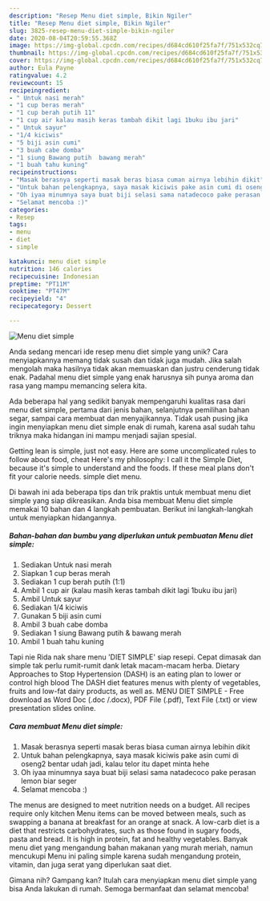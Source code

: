 ```yaml
---
description: "Resep Menu diet simple, Bikin Ngiler"
title: "Resep Menu diet simple, Bikin Ngiler"
slug: 3825-resep-menu-diet-simple-bikin-ngiler
date: 2020-08-04T20:59:55.368Z
image: https://img-global.cpcdn.com/recipes/d684cd610f25fa7f/751x532cq70/menu-diet-simple-foto-resep-utama.jpg
thumbnail: https://img-global.cpcdn.com/recipes/d684cd610f25fa7f/751x532cq70/menu-diet-simple-foto-resep-utama.jpg
cover: https://img-global.cpcdn.com/recipes/d684cd610f25fa7f/751x532cq70/menu-diet-simple-foto-resep-utama.jpg
author: Eula Payne
ratingvalue: 4.2
reviewcount: 15
recipeingredient:
- " Untuk nasi merah"
- "1 cup beras merah"
- "1 cup berah putih 11"
- "1 cup air kalau masih keras tambah dikit lagi 1buku ibu jari"
- " Untuk sayur"
- "1/4 kiciwis"
- "5 biji asin cumi"
- "3 buah cabe domba"
- "1 siung Bawang putih  bawang merah"
- "1 buah tahu kuning"
recipeinstructions:
- "Masak berasnya seperti masak beras biasa cuman airnya lebihin dikit"
- "Untuk bahan pelengkapnya, saya masak kiciwis pake asin cumi di oseng2 bentar udah jadi, kalau telor itu dapet minta hehe"
- "Oh iyaa minumnya saya buat biji selasi sama natadecoco pake perasan lemon biar seger"
- "Selamat mencoba :)"
categories:
- Resep
tags:
- menu
- diet
- simple

katakunci: menu diet simple 
nutrition: 146 calories
recipecuisine: Indonesian
preptime: "PT11M"
cooktime: "PT47M"
recipeyield: "4"
recipecategory: Dessert

---
```



![Menu diet simple](https://img-global.cpcdn.com/recipes/d684cd610f25fa7f/751x532cq70/menu-diet-simple-foto-resep-utama.jpg)

Anda sedang mencari ide resep menu diet simple yang unik? Cara menyiapkannya memang tidak susah dan tidak juga mudah. Jika salah mengolah maka hasilnya tidak akan memuaskan dan justru cenderung tidak enak. Padahal menu diet simple yang enak harusnya sih punya aroma dan rasa yang mampu memancing selera kita.

Ada beberapa hal yang sedikit banyak mempengaruhi kualitas rasa dari menu diet simple, pertama dari jenis bahan, selanjutnya pemilihan bahan segar, sampai cara membuat dan menyajikannya. Tidak usah pusing jika ingin menyiapkan menu diet simple enak di rumah, karena asal sudah tahu triknya maka hidangan ini mampu menjadi sajian spesial.

Getting lean is simple, just not easy. Here are some uncomplicated rules to follow about food, cheat Here&#39;s my philosophy: I call it the Simple Diet, because it&#39;s simple to understand and the foods. If these meal plans don&#39;t fit your calorie needs. simple diet menu.


Di bawah ini ada beberapa tips dan trik praktis untuk membuat menu diet simple yang siap dikreasikan. Anda bisa membuat Menu diet simple memakai 10 bahan dan 4 langkah pembuatan. Berikut ini langkah-langkah untuk menyiapkan hidangannya.

<!--inarticleads1-->

##### Bahan-bahan dan bumbu yang diperlukan untuk pembuatan Menu diet simple:

1. Sediakan  Untuk nasi merah
1. Siapkan 1 cup beras merah
1. Sediakan 1 cup berah putih (1:1)
1. Ambil 1 cup air (kalau masih keras tambah dikit lagi 1buku ibu jari)
1. Ambil  Untuk sayur
1. Sediakan 1/4 kiciwis
1. Gunakan 5 biji asin cumi
1. Ambil 3 buah cabe domba
1. Sediakan 1 siung Bawang putih &amp; bawang merah
1. Ambil 1 buah tahu kuning


Tapi nie Rida nak share menu &#39;DIET SIMPLE&#39; siap resepi. Cepat dimasak dan simple tak perlu rumit-rumit dank letak macam-macam herba. Dietary Approaches to Stop Hypertension (DASH) is an eating plan to lower or control high blood The DASH diet features menus with plenty of vegetables, fruits and low-fat dairy products, as well as. MENU DIET SIMPLE - Free download as Word Doc (.doc /.docx), PDF File (.pdf), Text File (.txt) or view presentation slides online. 

<!--inarticleads2-->

##### Cara membuat Menu diet simple:

1. Masak berasnya seperti masak beras biasa cuman airnya lebihin dikit
1. Untuk bahan pelengkapnya, saya masak kiciwis pake asin cumi di oseng2 bentar udah jadi, kalau telor itu dapet minta hehe
1. Oh iyaa minumnya saya buat biji selasi sama natadecoco pake perasan lemon biar seger
1. Selamat mencoba :)


The menus are designed to meet nutrition needs on a budget. All recipes require only kitchen Menu items can be moved between meals, such as swapping a banana at breakfast for an orange at snack. A low-carb diet is a diet that restricts carbohydrates, such as those found in sugary foods, pasta and bread. It is high in protein, fat and healthy vegetables. Banyak menu diet yang mengandung bahan makanan yang murah meriah, namun mencukupi Menu ini paling simple karena sudah mengandung protein, vitamin, dan juga serat yang diperlukan saat diet. 

Gimana nih? Gampang kan? Itulah cara menyiapkan menu diet simple yang bisa Anda lakukan di rumah. Semoga bermanfaat dan selamat mencoba!
